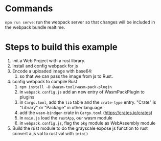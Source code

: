 # Commands

`npm run serve`: run the webpack server so that changes will be included in the webpack bundle realtime. 


# Steps to build this example

1. Init a Web Project with a rust library.
2. Install and config webpack for js
3. Encode a uploaded image with base64:
    1. so that we can pass the image from js to Rust. 
4. config webpack to compile Rust
    1. ```npm install -D @wasm-tool/wasm-pack-plugin```
    2. in `webpack.config.js` add an new entry of WasmPackPlugin to plugins
    3. in `Cargo.toml`, add the `lib` table and the `crate-type` entry. "Crate" is "Library" or "Package" in other language.
    4. add the `wasm-bindgen` crate in `Cargo.toml` (https://crates.io/crates)
    5. in `main.js` load the `rustApp`, our wasm module
    6. in `webpack.config.js`, flag the `pkg` module as WebAssembly module
5. Build the rust module to do the grayscale
expose js function to rust
convert a js val to rust val with `into()`



